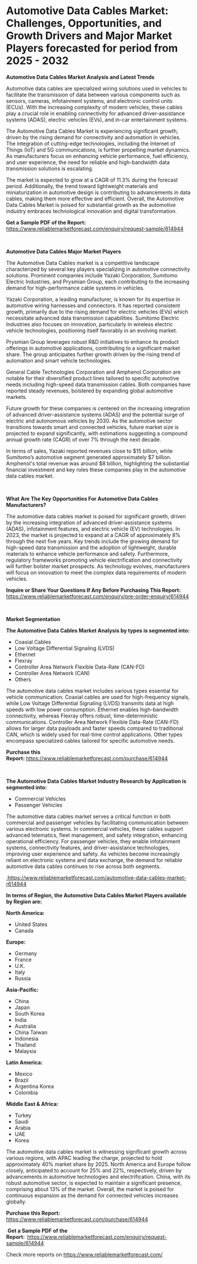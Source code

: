 <p><h1>Automotive Data Cables Market: Challenges, Opportunities, and Growth Drivers and Major Market Players forecasted for period from 2025 - 2032</h1></p><p><strong>Automotive Data Cables Market Analysis and Latest Trends</strong></p>
<p><p>Automotive data cables are specialized wiring solutions used in vehicles to facilitate the transmission of data between various components such as sensors, cameras, infotainment systems, and electronic control units (ECUs). With the increasing complexity of modern vehicles, these cables play a crucial role in enabling connectivity for advanced driver-assistance systems (ADAS), electric vehicles (EVs), and in-car entertainment systems.</p><p>The Automotive Data Cables Market is experiencing significant growth, driven by the rising demand for connectivity and automation in vehicles. The integration of cutting-edge technologies, including the Internet of Things (IoT) and 5G communications, is further propelling market dynamics. As manufacturers focus on enhancing vehicle performance, fuel efficiency, and user experience, the need for reliable and high-bandwidth data transmission solutions is escalating.</p><p>The market is expected to grow at a CAGR of 11.3% during the forecast period. Additionally, the trend toward lightweight materials and miniaturization in automotive design is contributing to advancements in data cables, making them more effective and efficient. Overall, the Automotive Data Cables Market is poised for substantial growth as the automotive industry embraces technological innovation and digital transformation.</p></p>
<p><strong>Get a Sample PDF of the Report:&nbsp;</strong> <a href="https://www.reliablemarketforecast.com/enquiry/request-sample/614944?utm_campaign=3298&utm_medium=2&utm_source=Github&utm_content=ia&utm_term=24032025&utm_id=automotive-data-cables">https://www.reliablemarketforecast.com/enquiry/request-sample/614944</a></p>
<p>&nbsp;</p>
<p><strong>Automotive Data Cables Major Market Players</strong></p>
<p><p>The Automotive Data Cables market is a competitive landscape characterized by several key players specializing in automotive connectivity solutions. Prominent companies include Yazaki Corporation, Sumitomo Electric Industries, and Prysmian Group, each contributing to the increasing demand for high-performance cable systems in vehicles.</p><p>Yazaki Corporation, a leading manufacturer, is known for its expertise in automotive wiring harnesses and connectors. It has reported consistent growth, primarily due to the rising demand for electric vehicles (EVs) which necessitate advanced data transmission capabilities. Sumitomo Electric Industries also focuses on innovation, particularly in wireless electric vehicle technologies, positioning itself favorably in an evolving market.</p><p>Prysmian Group leverages robust R&D initiatives to enhance its product offerings in automotive applications, contributing to a significant market share. The group anticipates further growth driven by the rising trend of automation and smart vehicle technologies.</p><p>General Cable Technologies Corporation and Amphenol Corporation are notable for their diversified product lines tailored to specific automotive needs including high-speed data transmission cables. Both companies have reported steady revenues, bolstered by expanding global automotive markets.</p><p>Future growth for these companies is centered on the increasing integration of advanced driver-assistance systems (ADAS) and the potential surge of electric and autonomous vehicles by 2030. As the automotive sector transitions towards smart and connected vehicles, future market size is projected to expand significantly, with estimations suggesting a compound annual growth rate (CAGR) of over 7% through the next decade.</p><p>In terms of sales, Yazaki reported revenues close to $15 billion, while Sumitomo’s automotive segment generated approximately $7 billion. Amphenol's total revenue was around $8 billion, highlighting the substantial financial investment and key roles these companies play in the automotive data cables market.</p></p>
<p>&nbsp;</p>
<p><strong>What Are The Key Opportunities For Automotive Data Cables Manufacturers?</strong></p>
<p><p>The automotive data cables market is poised for significant growth, driven by the increasing integration of advanced driver-assistance systems (ADAS), infotainment features, and electric vehicle (EV) technologies. In 2023, the market is projected to expand at a CAGR of approximately 8% through the next five years. Key trends include the growing demand for high-speed data transmission and the adoption of lightweight, durable materials to enhance vehicle performance and safety. Furthermore, regulatory frameworks promoting vehicle electrification and connectivity will further bolster market prospects. As technology evolves, manufacturers will focus on innovation to meet the complex data requirements of modern vehicles.</p></p>
<p><strong>Inquire or Share Your Questions If Any Before Purchasing This Report:</strong> <a href="https://www.reliablemarketforecast.com/enquiry/pre-order-enquiry/614944?utm_campaign=3298&utm_medium=2&utm_source=Github&utm_content=ia&utm_term=24032025&utm_id=automotive-data-cables">https://www.reliablemarketforecast.com/enquiry/pre-order-enquiry/614944</a></p>
<p>&nbsp;</p>
<p><strong>Market Segmentation</strong></p>
<p><strong>The Automotive Data Cables Market Analysis by types is segmented into:</strong></p>
<p><ul><li>Coaxial Cables</li><li>Low Voltage Differential Signaling (LVDS)</li><li>Ethernet</li><li>Flexray</li><li>Controller Area Network Flexible Data-Rate (CAN-FD)</li><li>Controller Area Network (CAN)</li><li>Others</li></ul></p>
<p><p>The automotive data cables market includes various types essential for vehicle communication. Coaxial cables are used for high-frequency signals, while Low Voltage Differential Signaling (LVDS) transmits data at high speeds with low power consumption. Ethernet enables high-bandwidth connectivity, whereas Flexray offers robust, time-deterministic communications. Controller Area Network Flexible Data-Rate (CAN-FD) allows for larger data payloads and faster speeds compared to traditional CAN, which is widely used for real-time control applications. Other types encompass specialized cables tailored for specific automotive needs.</p></p>
<p><strong>Purchase this Report:&nbsp;</strong><a href="https://www.reliablemarketforecast.com/purchase/614944?utm_campaign=3298&utm_medium=2&utm_source=Github&utm_content=ia&utm_term=24032025&utm_id=automotive-data-cables">https://www.reliablemarketforecast.com/purchase/614944</a></p>
<p>&nbsp;</p>
<p><strong>The Automotive Data Cables Market Industry Research by Application is segmented into:</strong></p>
<p><ul><li>Commercial Vehicles</li><li>Passenger Vehicles</li></ul></p>
<p><p>The automotive data cables market serves a critical function in both commercial and passenger vehicles by facilitating communication between various electronic systems. In commercial vehicles, these cables support advanced telematics, fleet management, and safety integration, enhancing operational efficiency. For passenger vehicles, they enable infotainment systems, connectivity features, and driver-assistance technologies, improving user experience and safety. As vehicles become increasingly reliant on electronic systems and data exchange, the demand for reliable automotive data cables continues to rise across both segments.</p></p>
<p><a href="https://www.reliablemarketforecast.com/automotive-data-cables-market-r614944?utm_campaign=3298&utm_medium=2&utm_source=Github&utm_content=ia&utm_term=24032025&utm_id=automotive-data-cables">&nbsp;https://www.reliablemarketforecast.com/automotive-data-cables-market-r614944</a></p>
<p><strong>In terms of Region, the Automotive Data Cables Market Players available by Region are:</strong></p>
<p>
    <p> <strong> North America: </strong>
        <ul>
            <li>United States</li>
            <li>Canada</li>
        </ul>
        </p> 
    <p> <strong> Europe: </strong>
        <ul>
            <li>Germany</li>
            <li>France</li>
            <li>U.K.</li>
            <li>Italy</li>
            <li>Russia</li>
        </ul>
        </p> 
    <p> <strong> Asia-Pacific: </strong>
        <ul>
            <li>China</li>
            <li>Japan</li>
            <li>South Korea</li>
            <li>India</li>
            <li>Australia</li>
            <li>China Taiwan</li>
            <li>Indonesia</li>
            <li>Thailand</li>
            <li>Malaysia</li>
        </ul>
        </p> 
    <p> <strong> Latin America: </strong>
        <ul>
            <li>Mexico</li>
            <li>Brazil</li>
            <li>Argentina Korea</li>
            <li>Colombia</li>
        </ul>
        </p> 
    <p> <strong> Middle East & Africa: </strong>
        <ul>
            <li>Turkey</li>
            <li>Saudi</li>
            <li>Arabia</li>
            <li>UAE</li>
            <li>Korea</li>
        </ul>
    </p>
    </p>
<p><p>The automotive data cables market is witnessing significant growth across various regions, with APAC leading the charge, projected to hold approximately 40% market share by 2025. North America and Europe follow closely, anticipated to account for 25% and 22%, respectively, driven by advancements in automotive technologies and electrification. China, with its robust automotive sector, is expected to maintain a significant presence, comprising about 13% of the market. Overall, the market is poised for continuous expansion as the demand for connected vehicles increases globally.</p></p>
<p><strong>Purchase this Report: </strong><a href="https://www.reliablemarketforecast.com/purchase/614944?utm_campaign=3298&utm_medium=2&utm_source=Github&utm_content=ia&utm_term=24032025&utm_id=automotive-data-cables">https://www.reliablemarketforecast.com/purchase/614944</a></p>
<p>&nbsp;<strong>Get a Sample PDF of the Report:&nbsp;&nbsp;</strong><a href="https://www.reliablemarketforecast.com/enquiry/request-sample/614944?utm_campaign=3298&utm_medium=2&utm_source=Github&utm_content=ia&utm_term=24032025&utm_id=automotive-data-cables">https://www.reliablemarketforecast.com/enquiry/request-sample/614944</a></p>
<p><strong></strong></p>
<p>Check more reports on <a href="https://www.reliablemarketforecast.com/?utm_campaign=3298&utm_medium=2&utm_source=Github&utm_content=ia&utm_term=24032025&utm_id=automotive-data-cables">https://www.reliablemarketforecast.com/</a></p>